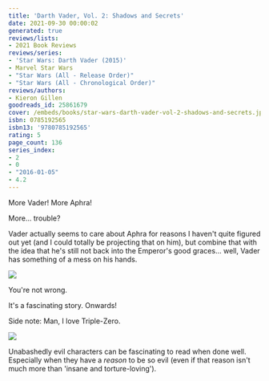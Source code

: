 ```yaml
---
title: 'Darth Vader, Vol. 2: Shadows and Secrets'
date: 2021-09-30 00:00:02
generated: true
reviews/lists:
- 2021 Book Reviews
reviews/series:
- 'Star Wars: Darth Vader (2015)'
- Marvel Star Wars
- "Star Wars (All - Release Order)"
- "Star Wars (All - Chronological Order)"
reviews/authors:
- Kieron Gillen
goodreads_id: 25861679
cover: /embeds/books/star-wars-darth-vader-vol-2-shadows-and-secrets.jpg
isbn: 0785192565
isbn13: '9780785192565'
rating: 5
page_count: 136
series_index: 
- 2
- 0
- "2016-01-05"
- 4.2
---
```

More Vader! More Aphra!  

More... trouble?  

<!--more-->

Vader actually seems to care about Aphra for reasons I haven't quite figured out yet (and I could totally be projecting that on him), but combine that with the idea that he's still not back into the Emperor's good graces... well, Vader has something of a mess on his hands.  

![](/embeds/books/attachments/vader-2.1.png)

You're not wrong.  

It's a fascinating story. Onwards!  

Side note: Man, I love Triple-Zero.  

![](/embeds/books/attachments/vader-2.2.png)

Unabashedly evil characters can be fascinating to read when done well. Especially when they have a *reason* to be so evil (even if that reason isn't much more than 'insane and torture-loving').